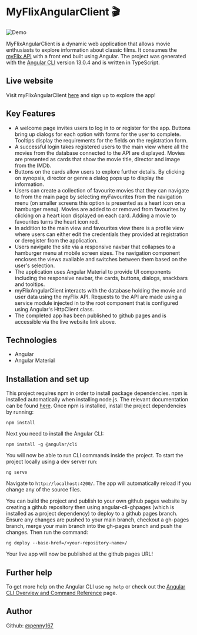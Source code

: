 # MyFlixAngularClient 🎬

![Demo](myFlixAngulardemo.gif)

MyFlixAngularClient is a dynamic web application that allows movie enthusiasts to explore information about classic films. It consumes the [myFlix API](https://github.com/Penny167/myFlix) with a front end built using Angular. The project was generated with the [Angular CLI](https://github.com/angular/angular-cli) version 13.0.4 and is written in TypeScript.

## Live website

Visit myFlixAngularClient [here](https://penny167.github.io/myFlix-Angular-client/welcome) and sign up to explore the app!

## Key Features

- A welcome page invites users to log in to or register for the app. Buttons bring up dialogs for each option with forms for the user to complete. Tooltips display the requirements for the fields on the registration form.
- A successful login takes registered users to the main view where all the movies from the database connected to the API are displayed. Movies are presented as cards that show the movie title, director and image from the IMDb.
- Buttons on the cards allow users to explore further details. By clicking on synopsis, director or genre a dialog pops up to display the information.
- Users can create a collection of favourite movies that they can navigate to from the main page by selecting myFavourites from the navigation menu (on smaller screens this option is presented as a heart icon on a hamburger menu). Movies are added to or removed from favourites by clicking on a heart icon displayed on each card. Adding a movie to favourites turns the heart icon red.
- In addition to the main view and favourites view there is a profile view where users can either edit the credentials they provided at registration or deregister from the application.
- Users navigate the site via a responsive navbar that collapses to a hamburger menu at mobile screen sizes. The navigation component encloses the views available and switches between them based on the user's selection.
- The application uses Angular Material to provide UI components including the responsive navbar, the cards, buttons, dialogs, snackbars and tooltips.
- myFlixAngularClient interacts with the database holding the movie and user data using the myFlix API. Requests to the API are made using a service module injected in to the root component that is configured using Angular's HttpClient class.
- The completed app has been published to github pages and is accessible via the live website link above.

## Technologies
- Angular
- Angular Material

## Installation and set up
This project requires npm in order to install package dependencies. npm is installed automatically when installing node.js. The relevant documentation can be found [here](https://nodejs.org/en/).
Once npm is installed, install the project dependencies by running: 
```
npm install
```
Next you need to install the Angular CLI:
```
npm install -g @angular/cli
```
You will now be able to run CLI commands inside the project. To start the project locally using a dev server run:
```
ng serve 
```
Navigate to `http://localhost:4200/`. The app will automatically reload if you change any of the source files.

You can build the project and publish to your own github pages website by creating a github repository then using angular-cli-ghpages (which is installed as a project dependency) to deploy to a github pages branch. Ensure any changes are pushed to your main branch, checkout a gh-pages branch, merge your main branch into the gh-pages branch and push the changes. Then run the command:
```
ng deploy --base-href=/<your-repository-name>/
```
Your live app will now be published at the github pages URL!

## Further help

To get more help on the Angular CLI use `ng help` or check out the [Angular CLI Overview and Command Reference](https://angular.io/cli) page.

## Author
Github: [@penny167](https://github.com/Penny167)
